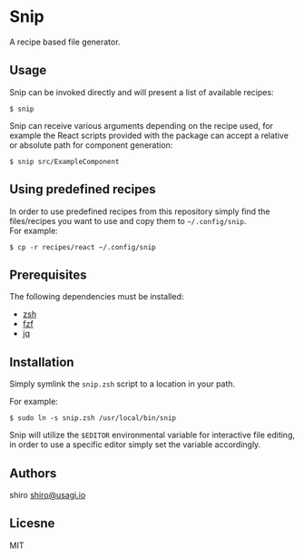 # Snip

A recipe based file generator.


## Usage

Snip can be invoked directly and will present a list of available recipes:
```
$ snip
```

Snip can receive various arguments depending on the recipe used, for example the React scripts provided with the package
can accept a relative or absolute path for component generation:
```
$ snip src/ExampleComponent
```

## Using predefined recipes

In order to use predefined recipes from this repository simply find the
files/recipes you want to use and copy them to `~/.config/snip`.  
For example:
```
$ cp -r recipes/react ~/.config/snip
```


## Prerequisites

The following dependencies must be installed:

- [zsh](https://www.zsh.org/)
- [fzf](https://github.com/junegunn/fzf)
- [jq](https://github.com/stedolan/jq)

## Installation

Simply symlink the `snip.zsh` script to a location in your path.

For example:
```
$ sudo ln -s snip.zsh /usr/local/bin/snip
```

Snip will utilize the `$EDITOR` environmental variable for interactive file editing, in order to use a specific editor
simply set the variable accordingly.

## Authors

shiro <shiro@usagi.io>

## Licesne

MIT
